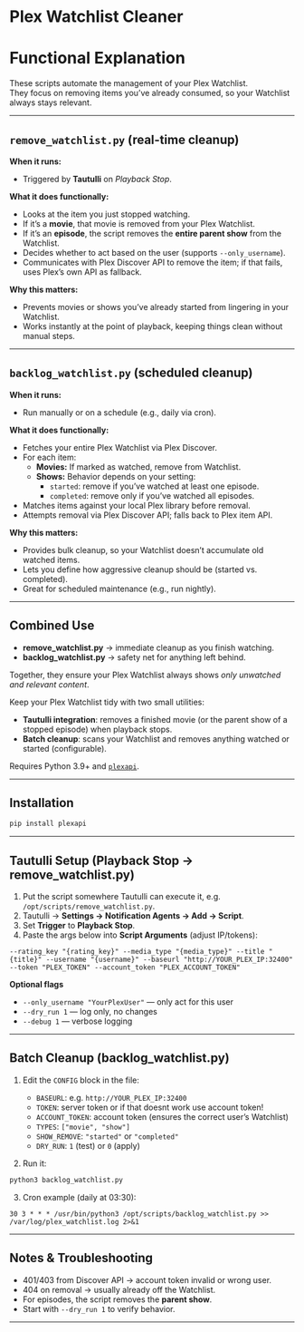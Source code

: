 # Plex Watchlist Cleaner

# Functional Explanation

These scripts automate the management of your Plex Watchlist.  
They focus on removing items you’ve already consumed, so your Watchlist always stays relevant.

---

## `remove_watchlist.py` (real-time cleanup)

**When it runs:**  
- Triggered by **Tautulli** on *Playback Stop*.

**What it does functionally:**  
- Looks at the item you just stopped watching.  
- If it’s a **movie**, that movie is removed from your Plex Watchlist.  
- If it’s an **episode**, the script removes the **entire parent show** from the Watchlist.  
- Decides whether to act based on the user (supports `--only_username`).  
- Communicates with Plex Discover API to remove the item; if that fails, uses Plex’s own API as fallback.  

**Why this matters:**  
- Prevents movies or shows you’ve already started from lingering in your Watchlist.  
- Works instantly at the point of playback, keeping things clean without manual steps.  

---

## `backlog_watchlist.py` (scheduled cleanup)

**When it runs:**  
- Run manually or on a schedule (e.g., daily via cron).

**What it does functionally:**  
- Fetches your entire Plex Watchlist via Plex Discover.  
- For each item:  
  - **Movies:** If marked as watched, remove from Watchlist.  
  - **Shows:** Behavior depends on your setting:  
    - `started`: remove if you’ve watched at least one episode.  
    - `completed`: remove only if you’ve watched all episodes.  
- Matches items against your local Plex library before removal.  
- Attempts removal via Plex Discover API; falls back to Plex item API.  

**Why this matters:**  
- Provides bulk cleanup, so your Watchlist doesn’t accumulate old watched items.  
- Lets you define how aggressive cleanup should be (started vs. completed).  
- Great for scheduled maintenance (e.g., run nightly).  

---

## Combined Use

- **remove_watchlist.py** → immediate cleanup as you finish watching.  
- **backlog_watchlist.py** → safety net for anything left behind.  

Together, they ensure your Plex Watchlist always shows *only unwatched and relevant content*.  


Keep your Plex Watchlist tidy with two small utilities:
- **Tautulli integration**: removes a finished movie (or the parent show of a stopped episode) when playback stops.
- **Batch cleanup**: scans your Watchlist and removes anything watched or started (configurable).

Requires Python 3.9+ and [`plexapi`](https://github.com/pkkid/python-plexapi).

---

## Installation

```bash
pip install plexapi
```

---

## Tautulli Setup (Playback Stop → remove_watchlist.py)

1. Put the script somewhere Tautulli can execute it, e.g. `/opt/scripts/remove_watchlist.py`.
2. Tautulli → **Settings → Notification Agents → Add → Script**.
3. Set **Trigger** to **Playback Stop**.
4. Paste the args below into **Script Arguments** (adjust IP/tokens):

```
--rating_key "{rating_key}" --media_type "{media_type}" --title "{title}" --username "{username}" --baseurl "http://YOUR_PLEX_IP:32400" --token "PLEX_TOKEN" --account_token "PLEX_ACCOUNT_TOKEN"
```

**Optional flags**
- `--only_username "YourPlexUser"` — only act for this user  
- `--dry_run 1` — log only, no changes  
- `--debug 1` — verbose logging  

---

## Batch Cleanup (backlog_watchlist.py)

1. Edit the `CONFIG` block in the file:
   - `BASEURL`: e.g. `http://YOUR_PLEX_IP:32400`
   - `TOKEN`: server token or if that doesnt work use account token!
   - `ACCOUNT_TOKEN`: account token (ensures the correct user’s Watchlist)
   - `TYPES`: `["movie", "show"]`
   - `SHOW_REMOVE`: `"started"` or `"completed"`
   - `DRY_RUN`: `1` (test) or `0` (apply)

2. Run it:
```bash
python3 backlog_watchlist.py
```

3. Cron example (daily at 03:30):
```cron
30 3 * * * /usr/bin/python3 /opt/scripts/backlog_watchlist.py >> /var/log/plex_watchlist.log 2>&1
```

---

## Notes & Troubleshooting

- 401/403 from Discover API → account token invalid or wrong user.
- 404 on removal → usually already off the Watchlist.
- For episodes, the script removes the **parent show**.
- Start with `--dry_run 1` to verify behavior.

---
